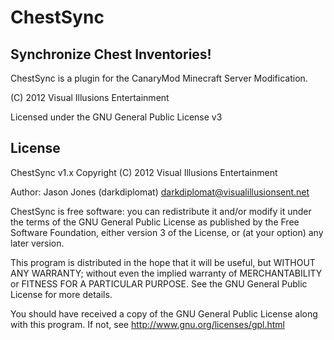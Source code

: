 ChestSync
====================
Synchronize Chest Inventories!
---------

ChestSync is a plugin for the CanaryMod Minecraft Server Modification.

(C) 2012 Visual Illusions Entertainment

Licensed under the GNU General Public License v3

License
---------
ChestSync v1.x
Copyright (C) 2012 Visual Illusions Entertainment

Author: Jason Jones (darkdiplomat) <darkdiplomat@visualillusionsent.net>

ChestSync is free software: you can redistribute it and/or modify
it under the terms of the GNU General Public License as published by
the Free Software Foundation, either version 3 of the License, or
(at your option) any later version.

This program is distributed in the hope that it will be useful,
but WITHOUT ANY WARRANTY; without even the implied warranty of
MERCHANTABILITY or FITNESS FOR A PARTICULAR PURPOSE.  See the
GNU General Public License for more details.

You should have received a copy of the GNU General Public License
along with this program.  If not, see http://www.gnu.org/licenses/gpl.html
